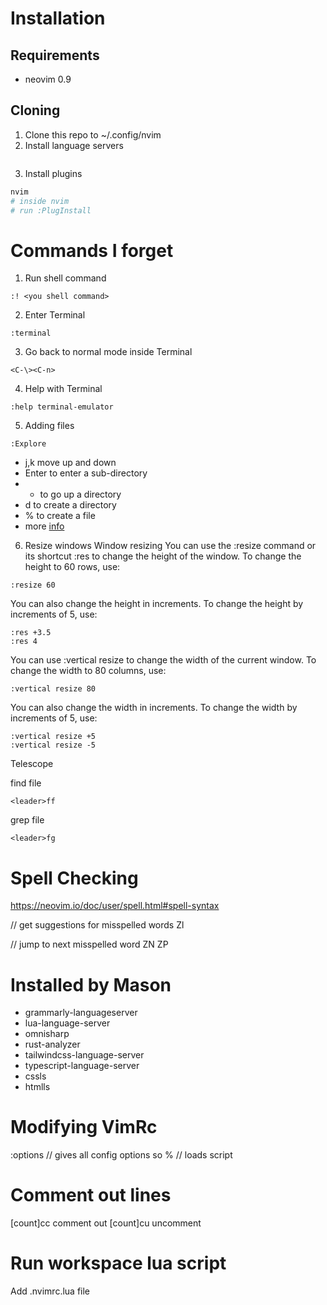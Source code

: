 # Installation
## Requirements
- neovim 0.9
## Cloning
1. Clone this repo to ~/.config/nvim
2. Install language servers
```sh

```
3. Install plugins
```sh
nvim
# inside nvim
# run :PlugInstall
```


# Commands I forget
1. Run shell command
```
:! <you shell command>
```
2. Enter Terminal
```
:terminal
```
3. Go back to normal mode inside Terminal
```
<C-\><C-n>
```
4. Help with Terminal
```
:help terminal-emulator
```
5. Adding files
```
:Explore
```
- j,k move up and down
- Enter to enter a sub-directory
- - to go up a directory
- d to create a directory
- % to create a file
- more [info](https://dev.to/asyraf/how-to-make-a-new-file-or-directory-in-vim-553f)
6. Resize windows
Window resizing
You can use the :resize command or its shortcut :res to change the height of the window. To change the height to 60 rows, use:

```
:resize 60
```

You can also change the height in increments. To change the height by increments of 5, use:

```
:res +3.5
:res 4
```

You can use :vertical resize to change the width of the current window. To change the width to 80 columns, use:

```
:vertical resize 80
```

You can also change the width in increments. To change the width by increments of 5, use:

```
:vertical resize +5
:vertical resize -5
```

Telescope

find file
```
<leader>ff
```

grep file
```
<leader>fg
```


# Spell Checking
https://neovim.io/doc/user/spell.html#spell-syntax

// get suggestions for misspelled words
Zl

// jump to next misspelled word
ZN
ZP

# Installed by Mason
- grammarly-languageserver
- lua-language-server
- omnisharp
- rust-analyzer
- tailwindcss-language-server
- typescript-language-server
- cssls
- htmlls


# Modifying VimRc
:options  // gives all config options
so % // loads script

# Comment out lines
[count]<leader>cc comment out
[count]<leader>cu uncomment

# Run workspace lua script
Add .nvimrc.lua file
